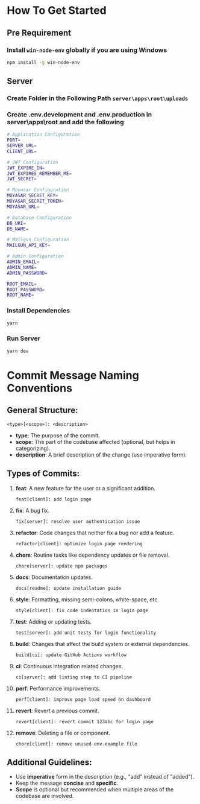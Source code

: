 # How To Get Started

<!-- pre requirement -->
## Pre Requirement

### Install `win-node-env` globally if you are using Windows

```bash
npm install -g win-node-env
```

<!-- Server -->

## Server

### Create Folder in the Following Path `server\apps\root\uploads`

### Create .env.development and .env.production in server\apps\root and add the following

```bash
# Application Configuration
PORT=
SERVER_URL=
CLIENT_URL=

# JWT Configuration
JWT_EXPIRE_IN=
JWT_EXPIRES_REMEMBER_ME=
JWT_SECRET=

# Moyasar Configuration
MOYASAR_SECRET_KEY=
MOYASAR_SECRET_TOKEN=
MOYASAR_URL=

# Database Configuration
DB_URI=
DB_NAME=

# Mailgun Configuration
MAILGUN_API_KEY=

# Admin Configuration
ADMIN_EMAIL=
ADMIN_NAME=
ADMIN_PASSWORD=

ROOT_EMAIL=
ROOT_PASSWORD=
ROOT_NAME=
```

### Install Dependencies

```bash
yarn
```

### Run Server

```bash
yarn dev
```


# Commit Message Naming Conventions

## General Structure:
```
<type>[<scope>]: <description>
```

- **type**: The purpose of the commit.
- **scope**: The part of the codebase affected (optional, but helps in categorizing).
- **description**: A brief description of the change (use imperative form).

## Types of Commits:

1. **feat**: A new feature for the user or a significant addition.
   ```
   feat[client]: add login page
   ```

2. **fix**: A bug fix.
   ```
   fix[server]: resolve user authentication issue
   ```

3. **refactor**: Code changes that neither fix a bug nor add a feature.
   ```
   refactor[client]: optimize login page rendering
   ```

4. **chore**: Routine tasks like dependency updates or file removal.
   ```
   chore[server]: update npm packages
   ```

5. **docs**: Documentation updates.
   ```
   docs[readme]: update installation guide
   ```

6. **style**: Formatting, missing semi-colons, white-space, etc.
   ```
   style[client]: fix code indentation in login page
   ```

7. **test**: Adding or updating tests.
   ```
   test[server]: add unit tests for login functionality
   ```

8. **build**: Changes that affect the build system or external dependencies.
   ```
   build[ci]: update GitHub Actions workflow
   ```

9. **ci**: Continuous integration related changes.
   ```
   ci[server]: add linting step to CI pipeline
   ```

10. **perf**: Performance improvements.
    ```
    perf[client]: improve page load speed on dashboard
    ```

11. **revert**: Revert a previous commit.
    ```
    revert[client]: revert commit 123abc for login page
    ```

12. **remove**: Deleting a file or component.
    ```
    chore[client]: remove unused env.example file
    ```

## Additional Guidelines:
- Use **imperative** form in the description (e.g., "add" instead of "added").
- Keep the message **concise** and **specific**.
- **Scope** is optional but recommended when multiple areas of the codebase are involved.
